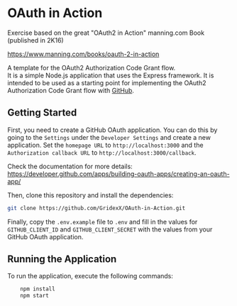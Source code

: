 # OAuth in Action

Exercise based on the great "OAuth2 in Action" manning.com Book (published in 2K16)

https://www.manning.com/books/oauth-2-in-action

A template for the OAuth2 Authorization Code Grant flow.  
It is a simple Node.js application that uses the Express framework. It is intended to be used as a starting point for implementing the OAuth2 Authorization Code Grant flow with [GitHub](https://github.com).

## Getting Started

First, you need to create a GitHub OAuth application. You can do this by going to the `Settings` under the `Developer Settings` and create a new application. 
Set the `homepage URL` to `http://localhost:3000` and the `Authorization callback URL` to `http://localhost:3000/callback`.

Check the documentation for more details: https://developer.github.com/apps/building-oauth-apps/creating-an-oauth-app/

Then, clone this repository and install the dependencies:

```bash
git clone https://github.com/GridexX/OAuth-in-Action.git
```

Finally, copy the `.env.example` file to `.env` and fill in the values for `GITHUB_CLIENT_ID` and `GITHUB_CLIENT_SECRET` with the values from your GitHub OAuth application.

## Running the Application

To run the application, execute the following commands:
```bash
    npm install
    npm start
```